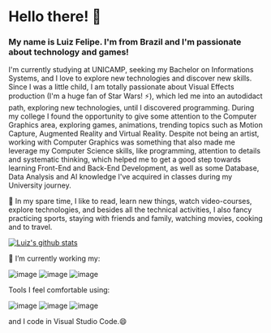 # Hello there! 👋

<!--
**luizfelipers/luizfelipers** is a ✨ _special_ ✨ repository because its `README.md` (this file) appears on your GitHub profile.

Here are some ideas to get you started:

-  I’m currently working on ...
-
- 👯 I’m looking to collaborate on ...
- 🤔 I’m looking for help with ...
- 💬 Ask me about ...
- 📫 How to reach me: ...
- 😄 Pronouns: ...
- ⚡ Fun fact: ...
-->
### My name is Luiz Felipe. I'm from Brazil and I'm passionate about technology and games!

I'm currently studying at UNICAMP, seeking my Bachelor on Informations Systems, and I love to explore new technologies and discover new skills. Since I was a little child, I am totally passionate about Visual Effects production (I'm a huge fan of Star Wars! ⚡), which led me into an autodidact path, exploring new technologies, until I discovered programming. During my college I found the opportunity to give some attention to the Computer Graphics area, exploring games, animations, trending topics such as Motion Capture, Augmented Reality and Virtual Reality. Despite not being an artist, working with Computer Graphics was something that also made me leverage my Computer Science skills, like programming, attention to details and systematic thinking, which helped me to get a good step towards learning Front-End and Back-End Development, as well as some Database, Data Analysis and AI knowledge I've acquired in classes during my University journey.

🌱 In my spare time, I like to read, learn new things, watch video-courses, explore technologies, and besides all the technical activities, I also fancy practicing sports, staying with friends and family, watching movies, cooking and to travel.

[![Luiz's github stats](https://github-readme-stats.vercel.app/api?username=luizfelipers)](https://github.com/anuraghazra/github-readme-stats) 

 🔭 I’m currently working my:
 
![image](https://img.shields.io/badge/JavaScript-323330?style=for-the-badge&logo=javascript&logoColor=F7DF1E)
![image](https://img.shields.io/badge/Python-3776AB?style=for-the-badge&logo=python&logoColor=white)
![image](https://img.shields.io/badge/C%23-239120?style=for-the-badge&logo=c-sharp&logoColor=white)

Tools I feel comfortable using:

![image](https://img.shields.io/badge/Discord-7289DA?style=for-the-badge&logo=discord&logoColor=white)
![image](https://img.shields.io/badge/Slack-4A154B?style=for-the-badge&logo=slack&logoColor=white)
![image](https://img.shields.io/badge/Microsoft_Office-D83B01?style=for-the-badge&logo=microsoft-office&logoColor=white)

and I code in Visual Studio Code.😄
